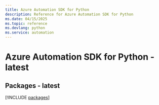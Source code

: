 ```yaml
---
title: Azure Automation SDK for Python
description: Reference for Azure Automation SDK for Python
ms.date: 04/15/2025
ms.topic: reference
ms.devlang: python
ms.service: automation
---
```

# Azure Automation SDK for Python - latest
## Packages - latest
[!INCLUDE [packages](automation-index.md)]